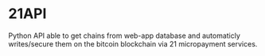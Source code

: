 # 21API
Python API able to get chains from web-app database and automaticly writes/secure them on the bitcoin blockchain via 21 micropayment services.
